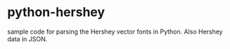python-hershey
==============

sample code for parsing the Hershey vector fonts in Python. Also Hershey data in JSON.
